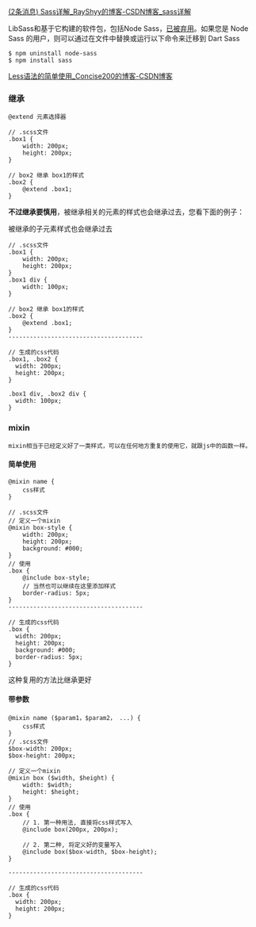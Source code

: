 [(2条消息) Sass详解_RayShyy的博客-CSDN博客_sass详解](https://blog.csdn.net/weixin_45112114/article/details/124437438)

LibSass和基于它构建的软件包，包括Node Sass，[已被弃用](https://sass-lang.com/blog/libsass-is-deprecated)。如果您是 Node Sass 的用户，则可以通过在文件中替换或运行以下命令来迁移到 Dart Sass

```
$ npm uninstall node-sass
$ npm install sass
```



[Less语法的简单使用_Concise200的博客-CSDN博客](https://blog.csdn.net/qq_45890970/article/details/123449268)



### 继承

`@extend 元素选择器`

```
// .scss文件
.box1 {
	width: 200px;
	height: 200px;
}

// box2 继承 box1的样式
.box2 {
	@extend .box1;
}
```

**不过继承要慎用**，被继承相关的元素的样式也会继承过去，您看下面的例子：

被继承的子元素样式也会继承过去

```
// .scss文件
.box1 {
	width: 200px;
	height: 200px;
}
.box1 div {
	width: 100px;
}

// box2 继承 box1的样式
.box2 {
	@extend .box1;
}
--------------------------------------

// 生成的css代码
.box1, .box2 {
  width: 200px;
  height: 200px;
}

.box1 div, .box2 div {
  width: 100px;
}

```



### mixin

```
mixin相当于已经定义好了一类样式，可以在任何地方重复的使用它，就跟js中的函数一样。
```

#### 简单使用

```
@mixin name {
	css样式
}

// .scss文件
// 定义一个mixin
@mixin box-style {
	width: 200px;
	height: 200px;
	background: #000;
}
// 使用
.box {
	@include box-style;
	// 当然也可以继续在这里添加样式
	border-radius: 5px;
}
--------------------------------------

// 生成的css代码
.box {
  width: 200px;
  height: 200px;
  background: #000;
  border-radius: 5px;
}
```

这种复用的方法比继承更好

#### 带参数

```
@mixin name ($param1，$param2， ...) {
	css样式
}
// .scss文件
$box-width: 200px;
$box-height: 200px;

// 定义一个mixin
@mixin box ($width, $height) {
	width: $width;
	height: $height;
}
// 使用
.box {
	// 1. 第一种用法, 直接将css样式写入
	@include box(200px, 200px);

	// 2. 第二种, 将定义好的变量写入
	@include box($box-width, $box-height);
}

--------------------------------------

// 生成的css代码
.box {
  width: 200px;
  height: 200px;
}

```





